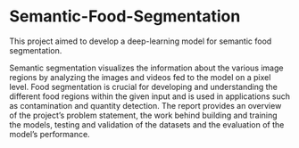 # Semantic-Food-Segmentation
This project aimed to develop a deep-learning model for semantic food segmentation.

Semantic segmentation visualizes the information about the various image regions by analyzing the images and videos fed to the model on a pixel level. Food segmentation is crucial for developing and understanding the different food regions within the given input and is used in applications such as contamination and quantity detection. The report provides an overview of the project’s problem statement, the work behind building and training the models, testing and validation of the datasets and the evaluation of the model’s performance.

